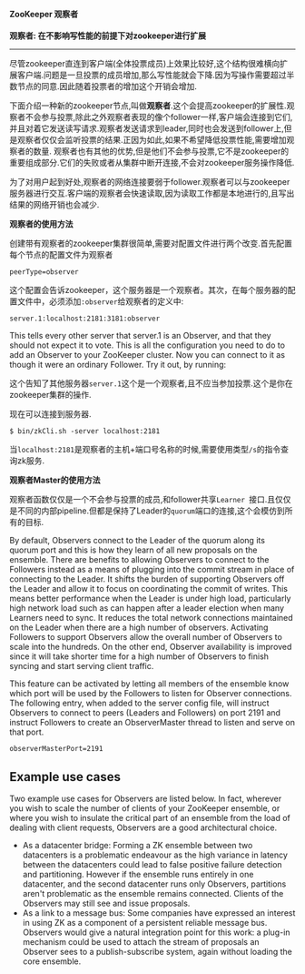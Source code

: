 #### ZooKeeper 观察者

**观察者: 在不影响写性能的前提下对zookeeper进行扩展**

---

尽管zookeeper直连到客户端(全体投票成员)上效果比较好,这个结构很难横向扩展客户端.问题是一旦投票的成员增加,那么写性能就会下降.因为写操作需要超过半数节点的同意.因此随着投票者的增加这个开销会增加.

下面介绍一种新的zookeeper节点,叫做**观察者**.这个会提高zookeeper的扩展性.观察者不会参与投票,除此之外观察者表现的像个follower一样,客户端会连接到它们,并且对着它发送读写请求.观察者发送请求到leader,同时也会发送到follower上,但是观察者仅仅会监听投票的结果.正因为如此,如果不希望降低投票性能,需要增加观察者的数量.
观察者也有其他的优势,但是他们不会参与投票,它不是zookeeper的重要组成部分.它们的失败或者从集群中断开连接,不会对zookeeper服务操作降低.

为了对用户起到好处,观察者的网络连接要弱于follower.观察者可以与zookeeper服务器进行交互.客户端的观察者会快速读取,因为读取工作都是本地进行的,且写出结果的网络开销也会减少.

**观察者的使用方法**

创建带有观察者的zookeeper集群很简单,需要对配置文件进行两个改变.首先配置每个节点的配置文件为观察者

```shell
peerType=observer
```

这个配置会告诉zookeeper，这个服务器是一个观察者。其次，在每个服务器的配置文件中，必须添加`:observer`给观察者的定义中:

```shell
server.1:localhost:2181:3181:observer
```

This tells every other server that server.1 is an Observer, and that they
should not expect it to vote. This is all the configuration you need to do
to add an Observer to your ZooKeeper cluster. Now you can connect to it as
though it were an ordinary Follower. Try it out, by running:

这个告知了其他服务器`server.1`这个是一个观察者,且不应当参加投票.这个是你在zookeeper集群的操作.

现在可以连接到服务器.

```shell
$ bin/zkCli.sh -server localhost:2181
```

当`localhost:2181`是观察者的主机+端口号名称的时候,需要使用类型`/s`的指令查询zk服务.

**观察者Master的使用方法**

观察者函数仅仅是一个不会参与投票的成员,和follower共享`Learner `接口.且仅仅是不同的内部pipeline.但都是保持了Leader的`quorum`端口的连接,这个会模仿到所有的目标.

By default, Observers connect to the Leader of the quorum along its
quorum port and this is how they learn of all new proposals on the
ensemble. There are benefits to allowing Observers to connect to the
Followers instead as a means of plugging into the commit stream in place
of connecting to the Leader. It shifts the burden of supporting Observers
off the Leader and allow it to focus on coordinating the commit of writes.
This means better performance when the Leader is under high load,
particularly high network load such as can happen after a leader election
when many Learners need to sync. It reduces the total network connections
maintained on the Leader when there are a high number of observers.
Activating Followers to support Observers allow the overall number of
Observers to scale into the hundreds. On the other end, Observer
availability is improved since it will take shorter time for a high
number of Observers to finish syncing and start serving client traffic.

This feature can be activated by letting all members of the ensemble know
which port will be used by the Followers to listen for Observer
connections. The following entry, when added to the server config file,
will instruct Observers to connect to peers (Leaders and Followers) on
port 2191 and instruct Followers to create an ObserverMaster thread to
listen and serve on that port.

    observerMasterPort=2191
<a name="ch_UseCases"></a>

## Example use cases

Two example use cases for Observers are listed below. In fact, wherever
you wish to scale the number of clients of your ZooKeeper ensemble, or
where you wish to insulate the critical part of an ensemble from the load
of dealing with client requests, Observers are a good architectural
choice.

* As a datacenter bridge: Forming a ZK ensemble between two
  datacenters is a problematic endeavour as the high variance in latency
  between the datacenters could lead to false positive failure detection
  and partitioning. However if the ensemble runs entirely in one
  datacenter, and the second datacenter runs only Observers, partitions
  aren't problematic as the ensemble remains connected. Clients of the
  Observers may still see and issue proposals.
* As a link to a message bus: Some companies have expressed an
  interest in using ZK as a component of a persistent reliable message
  bus. Observers would give a natural integration point for this work: a
  plug-in mechanism could be used to attach the stream of proposals an
  Observer sees to a publish-subscribe system, again without loading the
  core ensemble.
